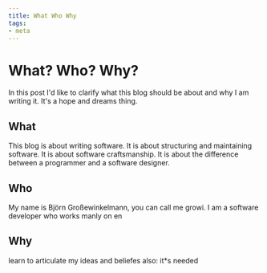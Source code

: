 ```yaml
---
title: What Who Why
tags:
- meta
---
```

# What? Who? Why?
In this post I'd like to clarify what this blog should be about and why I am writing it. It's a hope and dreams thing.

## What
This blog is about writing software. It is about structuring and maintaining software. It is about software craftsmanship. It is about the difference between a programmer and a software designer.

## Who 
My name is Björn Großewinkelmann, you can call me growi. I am a software developer who works manly on en

## Why
learn to articulate my ideas and beliefes
also: it*s needed
<!--stackedit_data:
eyJoaXN0b3J5IjpbLTQxNzc1NzAyLDE5NjM2NTMxOTQsMTI1MT
E0MTQ2NywxMTAxNDQ1MTM0LC0xNjg5NTg0NDk3LC0xNzM3NzEy
NzUxLC01NzQ2NTM2OCwxOTM2NzU1NDQ5LC01MDA0NzQyMzZdfQ
==
-->